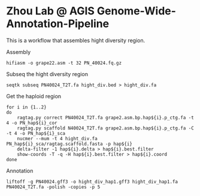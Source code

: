 # Zhou Lab @ AGIS Genome-Wide-Annotation-Pipeline
This is a workflow that assembles hight diversity region.

Assembly 

    hifiasm -o grape22.asm -t 32 PN_40024.fq.gz

Subseq the hight diversity region

    seqtk subseq PN40024_T2T.fa hight_div.bed > hight_div.fa

Get the haploid region

    for i in {1..2}
    do
        ragtag.py correct PN40024_T2T.fa grape2.asm.bp.hap${i}.p_ctg.fa -t 4 -o PN_hap${i}_cor
        ragtag.py scaffold N40024_T2T.fa grape2.asm.bp.hap${i}.p_ctg.fa -C -t 4 -o PN_hap${i}_sca
        nucmer --mum -t 4 hight_div.fa PN_hap${i}_sca/ragtag.scaffold.fasta -p hap${i}
        delta-filter -1 hap${i}.delta > hap${i}.best.filter
        show-coords -T -q -H hap${i}.best.filter > hap${i}.coord
    done

Annotation

    liftoff -g PN40024.gff3 -o hight_div_hap1.gff3 hight_div_hap1.fa PN40024_T2T.fa -polish -copies -p 5
